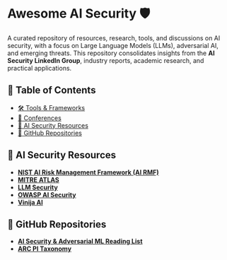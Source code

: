 # Awesome AI Security 🛡️  

A curated repository of resources, research, tools, and discussions on AI security, with a focus on Large Language Models (LLMs), adversarial AI, and emerging threats. This repository consolidates insights from the **AI Security LinkedIn Group**, industry reports, academic research, and practical applications.  

## 📌 Table of Contents  

- [🛠 Tools & Frameworks](#-tools--frameworks)  
- [📅 Conferences](#-conferences)  
- [📖 AI Security Resources](#-ai-security-resources)  
- [🔗 GitHub Repositories](#-github-repositories)  

## 📖 AI Security Resources  

- **[NIST AI Risk Management Framework (AI RMF)](https://www.nist.gov/ai-risk)**  
- **[MITRE ATLAS](http://atlas.mitre.org)**  
- **[LLM Security](http://llmsecurity.net)**  
- **[OWASP AI Security](http://owaspai.org)**  
- **[Vinija AI](http://vinija.ai/models/LLM/)**  

## 🔗 GitHub Repositories  

- **[AI Security & Adversarial ML Reading List](https://github.com/AI-secure/awesome-adversarial-machine-learning)**  
- **[ARC PI Taxonomy](https://github.com/Arcanum-Sec/arc_pi_taxonomy)**  

